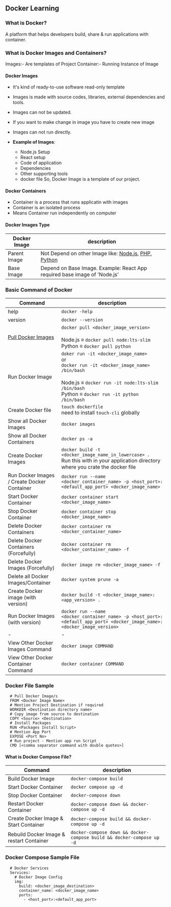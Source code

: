 <!-- # Docker Learning -->

## Docker Learning

### What is Docker?
A platform that helps developers build, share & run applications with container.

### What is Docker Images and Containers?
Images:- Are templates of Project
Container:- Running Instance of Image

#### Docker Images
- It's kind of ready-to-use software read-only template
- Images is made with source codes, libraries, external dependencies and tools.
- Images can not be updated.
- If you want to make change in image you have to create new image
- Images can not run directly.</br>
  
- **Example of Images**:</br>
  - Node.js Setup
  - React setup
  - Code of application
  - Dependencies
  - Other supporting tools
  - docker file
So, Docker Image is a template of our project.</br>

#### Docker Containers
- Container is a process that runs applicatin with images
- Container is an isolated process
- Means Container run independently on computer

#### Docker Images Type
Docker Image | description
------- | --------
Parent Image  |   Not Depend on other Image like: [Node.js](https://hub.docker.com/_/node), [PHP](https://hub.docker.com/_/php), [Python](https://hub.docker.com/_/python)
Base Image    |   Depend on Base Image. Example: React App required base image of 'Node.js'

### Basic Command of Docker
Command | description
------- | --------
help                | `docker -help`
version             | `docker --version`
[Pull Docker Images](https://hub.docker.com)  | `docker pull <docker_image_version>` <br> <br> Node.js ≡ `docker pull node:lts-slim` <br> Python ≡ `docker pull python`
Run Docker Image |`doker run -it <docker_image_name>` <br>or<br> `docker run -it <docker_image_name> /bin/bash` <br><br> Node.js ≡ `docker run -it node:lts-slim /bin/bash` <br> Python ≡ `docker run -it python /bin/bash`
Create Docker file| `touch dockerfile` <br> need to install `touch-cli` globally
Show all Docker Images      | `docker images`
Show all Docker Containers  | `docker ps -a`
Create Docker Images | `docker build -t <docker_image_name_in_lowercase> .` <br> Run this with in your application directory where you crate the docker file
Run Docker Images / Create Docker Container | `docker run --name <docker_container_name> -p <host_port>:<default_app_port> <docker_image_name>`
Start Docker Container      | `docker container start <docker_image_name>`
Stop Docker Container       | `docker container stop <docker_image_name>`
Delete Docker Containers             |  `docker container rm <docker_container_name>`
Delete Docker Containers (Forcefully)|  `docker container rm <docker_container_name> -f`
Delete Docker Images (Forcefully)   | `docker image rm <docker_image_name> -f`
Delete all Docker Images/Container  | `docker system prune -a`
Create Docker image (with version)  | `docker build -t <docker_image_name>:<app_version> .`
Run Docker Images   (with version)  | `docker run --name <docker_container_name> -p <host_port>:<default_app_port> <docker_image_name>:<docker_image_version>`
-|-
View Other Docker Images Command    | `docker image COMMAND`
View Other Docker Container Command | `docker container COMMAND`

### Docker File Sample
```
  # Pull Docker Image/s
  FROM <Docker Image Name>
  # Mention Project Destination if required
  WORKDIR <Destination directory name>
  # Copy image from source to destination
  COPY <Source> <Destination>
  # Install Packages
  RUN <Packages Install Script>
  # Mention App Port 
  EXPOSE <Port No>
  # Run project - Mention app run Script
  CMD [<comma separator command with double quotes>]
```

#### What is Docker Compose File?
Command | description
------- | --------
Build Docker Image          | `docker-compose build`
Start Docker Container      | `docker compose up -d`
Stop Docker Container       | `docker-compose down` 
Restart Docker Container    | `docker-compose down && docker-compose up -d`
Create Docker Image & Start Container    | `docker-compose build && docker-compose up -d`
Rebuild Docker Image & restart Container | `docker-compose down && docker-compose build && docker-compose up -d`

### Docker Compose Sample File
```
  # Docker Services
  Services:
    # Docker Image Config
    img:
      build: <docker_image_destination>
      container_name: <docker_image_name>
      ports:
        - <host_port>:<default_app_port>
```
